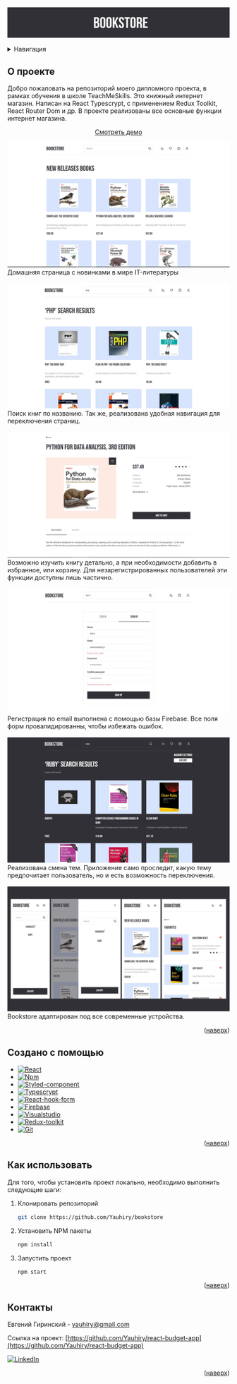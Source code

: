 <a name="readme-top"></a>

<br />
<div align="center">
  <p align="center">
    <img src="images/logo.jpg" alt="logo">

  </p>
</div>

<details>
  <summary>Навигация</summary>
  <ol>
    <li><a href="#about-the-project">О проекте</a></li>
    <li><a href="#built-with">Примененные технологии</a></li>
    <li><a href="#usage">Как пользоваться</a></li>
    <li><a href="#contact">Контакты</a></li>
  </ol>
</details>

## <a id="about-the-project">О проекте</a>

<p>Добро пожаловать на репозиторий моего дипломного проекта, в рамках обучения в школе TeachMeSkills. Это книжный интернет магазин. Написан на React Typescrypt, с применением Redux Toolkit, React Router Dom и др. В проекте реализованы все основные функции интернет магазина.</p>
  <p align="center">
    <a href="https://yauhiry.github.io/bookstore/">Смотреть демо</a>
    <br>
  </p>
<img src="images/homepage.jpg" alt="logo">
Домашняя страница с новинками в мире IT-литературы

<br>
<br>
<img src="images/search.jpg" alt="logo">
Поиск книг по названию. Так же, реализована удобная навигация для переключения страниц.

<br>
<br>
<img src="images/details.jpg" alt="logo">
Возможно изучить книгу детально, а при необходимости добавить в избранное, или корзину. Для незарегистрированных пользователей эти функции доступны лишь частично.

<br>
<br>
<img src="images/sign-in.jpg" alt="logo">
Регистрация по email выполнена с помощью базы Firebase. Все поля форм провалидированны, чтобы избежать ошибок.

<br>
<br>
<img src="images/theme.jpg" alt="logo">
Реализована смена тем. Приложение само проследит, какую тему предпочитает пользователь, но и есть возможность переключения.

<br>
<br>
<img src="images/adaptive.jpg" alt="logo">
Bookstore адаптирован под все современные устройства.

<p align="right">(<a href="#readme-top">наверх</a>)</p>

## <a id="built-with">Создано c помощью</a>

- [![React][react.js]][react-url]
- [![Npm][npm.js]][npm-url]
- [![Styled-component][styled-component.com]][styled-component-url]
- [![Typescrypt][typescrypt.org]][typescrypt-url]
- [![React-hook-form][react-hook-form.com]][react-hook-form-url]
- [![Firebase][firebase.com]][firebase-url]
- [![Visualstudio][code.visualstudio.com]][code.visualstudio-url]
- [![Redux-toolkit][redux-toolkit.js.org]][redux-toolkit-url]
- [![Git][git-scm.com]][git-scm-url]

<p align="right">(<a href="#readme-top">наверх</a>)</p>

## <a id="usage">Как использовать</a>

Для того, чтобы установить проект локально, необходимо выполнить следующие шаги:

1. Клонировать репозиторий
   ```sh
   git clone https://github.com/Yauhiry/bookstore
   ```
2. Установить NPM пакеты
   ```sh
   npm install
   ```
3. Запустить проект
   ```sh
   npm start
   ```

<p align="right">(<a href="#readme-top">наверх</a>)</p>

## <a id="contact">Контакты</a>

Евгений Гиринский - yauhiry@gmail.com

Ссылка на проект: [https://github.com/Yauhiry/react-budget-app](https://github.com/Yauhiry/react-budget-app)

[![LinkedIn][linkedin-shield]][linkedin-url]

<p align="right">(<a href="#readme-top">наверх</a>)</p>

[linkedin-shield]: https://img.shields.io/badge/LinkedIn-0077B5?style=for-the-badge&logo=linkedin&logoColor=white
[linkedin-url]: https://www.linkedin.com/in/hirynski/
[product-screenshot]: images/budget-app.png
[npm.js]: https://img.shields.io/badge/npm-CB3837?style=for-the-badge&logo=npm&logoColor=white
[npm-url]: https://www.npmjs.com/
[react.js]: https://img.shields.io/badge/React-20232A?style=for-the-badge&logo=react&logoColor=61DAFB
[react-url]: https://reactjs.org/
[styled-component.com]: https://img.shields.io/badge/styled--components-DB7093?style=for-the-badge&logo=styled-components&logoColor=white
[styled-component-url]: https://styled-components.com/
[typescrypt.org]: https://img.shields.io/badge/TypeScript-007ACC?style=for-the-badge&logo=typescript&logoColor=white
[typescrypt-url]: https://www.typescriptlang.org/
[react-hook-form.com]: https://img.shields.io/badge/React%20Hook%20Form-%23EC5990.svg?style=for-the-badge&logo=reacthookform&logoColor=white
[react-hook-form-url]: https://react-hook-form.com/
[firebase.com]: https://img.shields.io/badge/firebase-ffca28?style=for-the-badge&logo=firebase&logoColor=black
[firebase-url]: https://firebase.google.com/
[code.visualstudio.com]: https://img.shields.io/badge/Visual_Studio_Code-0078D4?style=for-the-badge&logo=visual%20studio%20code&logoColor=white
[code.visualstudio-url]: https://code.visualstudio.com/
[redux-toolkit.js.org]: https://img.shields.io/badge/redux-%23593d88.svg?style=for-the-badge&logo=redux&logoColor=white
[redux-toolkit-url]: https://redux-toolkit.js.org/
[git-scm.com]: https://img.shields.io/badge/git-%23F05033.svg?style=for-the-badge&logo=git&logoColor=white
[git-scm-url]: https://git-scm.com/
